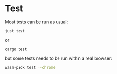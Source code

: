 # Test

Most tests can be run as usual:

```bash
just test
```

or

```bash
cargo test
```

but some tests needs to be run within a real browser:

```bash
wasm-pack test --chrome
```
